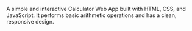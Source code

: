 A simple and interactive Calculator Web App built with HTML, CSS, and JavaScript.
It performs basic arithmetic operations and has a clean, responsive design.
